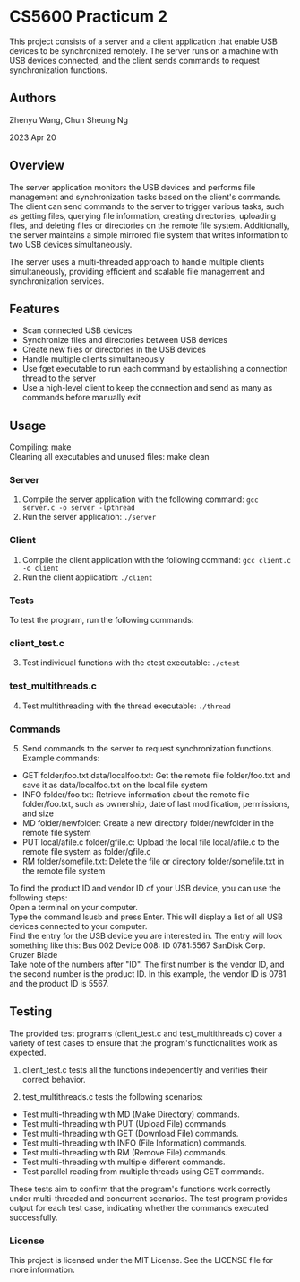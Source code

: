 # CS5600 Practicum 2

This project consists of a server and a client application that enable USB devices to be synchronized remotely. The server runs on a machine with USB devices connected, and the client sends commands to request synchronization functions.<br>

## Authors
Zhenyu Wang, Chun Sheung Ng

2023 Apr 20

## Overview

The server application monitors the USB devices and performs file management and synchronization tasks based on the client's commands. The client can send commands to the server to trigger various tasks, such as getting files, querying file information, creating directories, uploading files, and deleting files or directories on the remote file system. Additionally, the server maintains a simple mirrored file system that writes information to two USB devices simultaneously.<br>

The server uses a multi-threaded approach to handle multiple clients simultaneously, providing efficient and scalable file management and synchronization services.<br>

## Features
- Scan connected USB devices<br>
- Synchronize files and directories between USB devices<br>
- Create new files or directories in the USB devices<br>
- Handle multiple clients simultaneously<br>
- Use fget executable to run each command by establishing a connection thread to the server<br>
- Use a high-level client to keep the connection and send as many as commands before manually exit<br>

## Usage
Compiling: make<br>
Cleaning all executables and unused files: make clean<br>

### Server
1. Compile the server application with the following command:
`gcc server.c -o server -lpthread`
2. Run the server application:
`./server`

### Client
1. Compile the client application with the following command:
`gcc client.c -o client`
2. Run the client application:
`./client`

### Tests
To test the program, run the following commands:

### client_test.c
3. Test individual functions with the ctest executable:
`./ctest`

### test_multithreads.c
4. Test multithreading with the thread executable:
`./thread`

### Commands
5. Send commands to the server to request synchronization functions. Example commands:
* GET folder/foo.txt data/localfoo.txt: Get the remote file folder/foo.txt and save it as data/localfoo.txt on the local file system
* INFO folder/foo.txt: Retrieve information about the remote file folder/foo.txt, such as ownership, date of last modification, permissions, and size
* MD folder/newfolder: Create a new directory folder/newfolder in the remote file system
* PUT local/afile.c folder/gfile.c: Upload the local file local/afile.c to the remote file system as folder/gfile.c
* RM folder/somefile.txt: Delete the file or directory folder/somefile.txt in the remote file system

To find the product ID and vendor ID of your USB device, you can use the following steps:<br>
Open a terminal on your computer.<br>
Type the command lsusb and press Enter. This will display a list of all USB devices connected to your computer.<br>
Find the entry for the USB device you are interested in. The entry will look something like this: Bus 002 Device 008: ID 0781:5567 SanDisk Corp. Cruzer Blade<br>
Take note of the numbers after "ID". The first number is the vendor ID, and the second number is the product ID. In this example, the vendor ID is 0781 and the product ID is 5567.<br>

## Testing
The provided test programs (client_test.c and test_multithreads.c) cover a variety of test cases to ensure that the program's functionalities work as expected.

1. client_test.c tests all the functions independently and verifies their correct behavior.

2. test_multithreads.c tests the following scenarios:
- Test multi-threading with MD (Make Directory) commands.
- Test multi-threading with PUT (Upload File) commands.
- Test multi-threading with GET (Download File) commands.
- Test multi-threading with INFO (File Information) commands.
- Test multi-threading with RM (Remove File) commands.
- Test multi-threading with multiple different commands.
- Test parallel reading from multiple threads using GET commands.

These tests aim to confirm that the program's functions work correctly under multi-threaded and concurrent scenarios. The test program provides output for each test case, indicating whether the commands executed successfully.

### License
This project is licensed under the MIT License. See the LICENSE file for more information.
